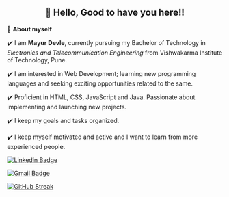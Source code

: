 <!--
**md0011/md0011** is a ✨ _special_ ✨ repository because its `README.md` (this file) appears on your GitHub profile.

Here are some ideas to get you started:

- 🔭 I’m currently working on ...
- 🌱 I’m currently learning ...
- 👯 I’m looking to collaborate on ...
- 🤔 I’m looking for help with ...
- 💬 Ask me about ...
- 📫 How to reach me: ...
- 😄 Pronouns: ...
- ⚡ Fun fact: ...
-->

<!-- WAKING HAND WITH GOOD TO HAVE YOU TEXT-->
<h2 align=center>👋 Hello, Good to have you here!!</h2>

🌱 **About myself**<br>

✔️ I am **Mayur Devle**, currently pursuing my Bachelor of Technology in *Electronics and Telecommunication Engineering* from Vishwakarma Institute of Technology, Pune. <br>

✔️ I am interested in Web Development; learning new programming languages and seeking exciting opportunities related to the same. <br>

✔️ Proficient in HTML, CSS, JavaScript and Java. Passionate about implementing and launching new projects. <br>

✔️ I keep my goals and tasks organized. 

✔️ I keep myself motivated and active and I want to learn from more experienced people.

<!-- SOCAIL MEDIA HANDLES -->
[![Linkedin Badge](https://img.shields.io/badge/-MayurDevle-blue?style=flat-square&logo=Linkedin&logoColor=white&link=https://www.linkedin.com/in/mayur-d-609093224/)](https://www.linkedin.com/in/mayur-d-609093224/)

[![Gmail Badge](https://img.shields.io/badge/-mayurd0303@gmail.com-c14438?style=flat-square&logo=Gmail&logoColor=white&link=mailto:mayurd0303@gmail.com)](mailto:mayurd0303@gmail.com)


[![GitHub Streak](http://github-readme-streak-stats.herokuapp.com?user=md0011&theme=radical&hide_border=true)](https://git.io/streak-stats)
